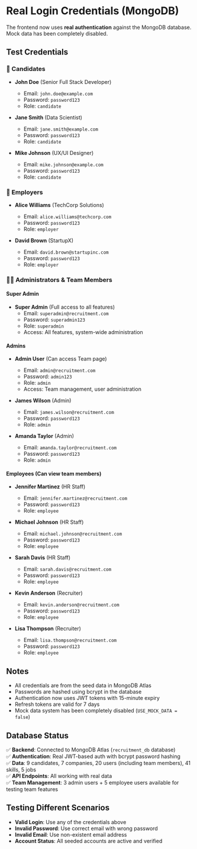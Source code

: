 # Real Login Credentials (MongoDB)

The frontend now uses **real authentication** against the MongoDB database. Mock data has been completely disabled.

## Test Credentials

### 👤 Candidates
- **John Doe** (Senior Full Stack Developer)
  - Email: `john.doe@example.com`
  - Password: `password123`
  - Role: `candidate`

- **Jane Smith** (Data Scientist)
  - Email: `jane.smith@example.com`
  - Password: `password123`
  - Role: `candidate`

- **Mike Johnson** (UX/UI Designer)
  - Email: `mike.johnson@example.com`
  - Password: `password123`
  - Role: `candidate`

### 🏢 Employers
- **Alice Williams** (TechCorp Solutions)
  - Email: `alice.williams@techcorp.com`
  - Password: `password123`
  - Role: `employer`

- **David Brown** (StartupX)
  - Email: `david.brown@startupinc.com`
  - Password: `password123`
  - Role: `employer`

### 👨‍💼 Administrators & Team Members

#### Super Admin
- **Super Admin** (Full access to all features)
  - Email: `superadmin@recruitment.com`
  - Password: `superadmin123`
  - Role: `superadmin`
  - Access: All features, system-wide administration

#### Admins
- **Admin User** (Can access Team page)
  - Email: `admin@recruitment.com`
  - Password: `admin123`
  - Role: `admin`
  - Access: Team management, user administration

- **James Wilson** (Admin)
  - Email: `james.wilson@recruitment.com`
  - Password: `password123`
  - Role: `admin`

- **Amanda Taylor** (Admin)
  - Email: `amanda.taylor@recruitment.com`
  - Password: `password123`
  - Role: `admin`

#### Employees (Can view team members)
- **Jennifer Martinez** (HR Staff)
  - Email: `jennifer.martinez@recruitment.com`
  - Password: `password123`
  - Role: `employee`

- **Michael Johnson** (HR Staff)
  - Email: `michael.johnson@recruitment.com`
  - Password: `password123`
  - Role: `employee`

- **Sarah Davis** (HR Staff)
  - Email: `sarah.davis@recruitment.com`
  - Password: `password123`
  - Role: `employee`

- **Kevin Anderson** (Recruiter)
  - Email: `kevin.anderson@recruitment.com`
  - Password: `password123`
  - Role: `employee`

- **Lisa Thompson** (Recruiter)
  - Email: `lisa.thompson@recruitment.com`
  - Password: `password123`
  - Role: `employee`

## Notes

- All credentials are from the seed data in MongoDB Atlas
- Passwords are hashed using bcrypt in the database
- Authentication now uses JWT tokens with 15-minute expiry
- Refresh tokens are valid for 7 days
- Mock data system has been completely disabled (`USE_MOCK_DATA = false`)

## Database Status

✅ **Backend**: Connected to MongoDB Atlas (`recruitment_db` database)  
✅ **Authentication**: Real JWT-based auth with bcrypt password hashing  
✅ **Data**: 9 candidates, 7 companies, 20 users (including team members), 41 skills, 5 jobs  
✅ **API Endpoints**: All working with real data  
✅ **Team Management**: 3 admin users + 5 employee users available for testing team features  

## Testing Different Scenarios

- **Valid Login**: Use any of the credentials above
- **Invalid Password**: Use correct email with wrong password
- **Invalid Email**: Use non-existent email address
- **Account Status**: All seeded accounts are active and verified 